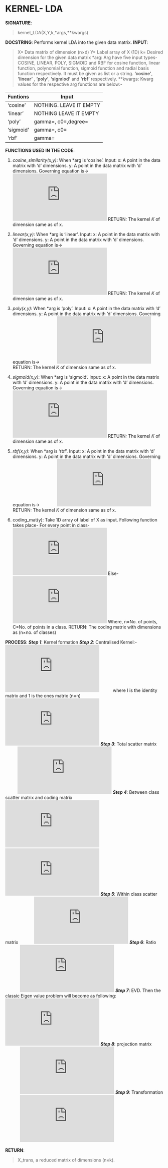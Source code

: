 # KERNEL- LDA

**SIGNATURE**: 
>kernel_LDA(X,Y,k,*args,**kwargs)

**DOCSTRING**:
Performs kernel LDA into the given data matrix.
**INPUT**:
>X= Data matrix of dimension (n×d)
Y= Label array of X (1D)
k= Desired dimension for the given data matrix
*arg: Arg have five input types- COSINE, LINEAR, POLY, SIGMOID 	and RBF for cosine function, linear function, polynomial function, 	sigmoid function and radial basis function respectively. It must be given 	as list or a string. **‘cosine’**, **’linear’** , **’poly’**, **’sigmiod’** and **‘rbf’** respectively.
**kwargs: Kwarg values for the respective arg functions are below:-

Funtions | Input 
--------- | ------------
‘cosine’ | NOTHING. LEAVE IT EMPTY
‘linear’ | NOTHING LEAVE IT EMPTY
‘poly’ | gamma=<float32>, c0=<float32>,degree=<int>
‘sigmoid’ | gamma=<float32>, c0=<float32>
‘rbf’ | gamma=<float32>

**FUNCTIONS USED IN THE CODE**:
1) _cosine_similarity(x,y)_: When *arg is ‘cosine’. 
Input:	x: A point in the data matrix with ‘d’ dimensions.
y: A point in the data matrix with ‘d’ dimensions.
Governing equation is->
    &nbsp;&nbsp;&nbsp;&nbsp;&nbsp;&nbsp;&nbsp;&nbsp;&nbsp;&nbsp;&nbsp;&nbsp;&nbsp;![](http://latex.codecogs.com/gif.latex?K%3D%5Cfrac%7Bx_%7B1%7D%5E%7BT%7Dx_%7B2%7D%7D%7B%28%5Csqrt%7B%5Csum_%7Bi%3D_%7B1%7D%5E%7B1%7D%5Ctextrm%7Bx%7D%7D%5E%7B_%7B1%7D%5E%7Bn%7D%5Ctextrm%7Bx%7D%7Dx_%7Bi%7D%5E%7B2%7D%7D%29%28%5Csqrt%7B%5Csum_%7Bj%3D_%7B2%7D%5E%7B1%7D%5Ctextrm%7Bx%7D%7D%5E%7B_%7B2%7D%5E%7Bn%7D%5Ctextrm%7Bx%7D%7Dx_%7Bj%7D%5E%7B2%7D%7D%29%7D)
    RETURN: The kernel _K_ of dimension same as of x.
    
2) _linear(x,y)_: When *arg is ‘linear’.
Input:	x: A point in the data matrix with ‘d’ dimensions.
y: A point in the data matrix with ‘d’ dimensions.
Governing equation is->
    &nbsp;&nbsp;&nbsp;&nbsp;&nbsp;&nbsp;&nbsp;&nbsp;&nbsp;&nbsp;&nbsp;&nbsp;&nbsp;![](http://latex.codecogs.com/gif.latex?K%3Dx_%7B1%7D%5E%7BT%7Dx_%7B2%7D)
RETURN: The kernel _K_ of dimension same as of x.
3) _poly(x,y)_:	When *arg is ‘poly’.
Input:	x: A point in the data matrix with ‘d’ dimensions.
y: A point in the data matrix with ‘d’ dimensions.
Governing equation is->
    &nbsp;&nbsp;&nbsp;&nbsp;&nbsp;&nbsp;&nbsp;&nbsp;&nbsp;&nbsp;&nbsp;&nbsp;&nbsp;![](http://latex.codecogs.com/gif.latex?K%3D%28%28x_%7B1%7D%5E%7BT%7Dx_%7B2%7D%29%5Cgamma&plus;c_%7B0%7D%29%5E%7Bdeg%7D)
RETURN: The kernel _K_ of dimension same as of x.
4) _sigmoid(x,y)_:	When *arg is ‘sigmoid’.
Input:	x: A point in the data matrix with ‘d’ dimensions.
y: A point in the data matrix with ‘d’ dimensions.
Governing equation is->
    &nbsp;&nbsp;&nbsp;&nbsp;&nbsp;&nbsp;&nbsp;&nbsp;&nbsp;&nbsp;&nbsp;&nbsp;&nbsp;![](http://latex.codecogs.com/gif.latex?K%3D%5Ctanh%20%28%28x_%7B1%7D%5E%7BT%7Dx_%7B2%7D%29%5Cgamma&plus;c_%7B0%7D%29)
RETURN: The kernel _K_ of dimension same as of x.
5) _rbf(x,y)_:	When *arg is ‘rbf’.
Input:	x: A point in the data matrix with ‘d’ dimensions.
y: A point in the data matrix with ‘d’ dimensions.
Governing equation is->
    &nbsp;&nbsp;&nbsp;&nbsp;&nbsp;&nbsp;&nbsp;&nbsp;&nbsp;&nbsp;&nbsp;&nbsp;&nbsp;![](http://latex.codecogs.com/gif.latex?K%3Dexp%28-%5Cleft%20%7C%20x_%7B1%7D%5E%7BT%7D-x_%7B2%7D%20%5Cright%20%7C%5E%7B2%7D%5Cgamma%29)
RETURN: The kernel _K_ of dimension same as of x.
6) coding_mat(y):	Take 1D array of label of X as input. Following function takes place-
For every point in class-
    &nbsp;&nbsp;&nbsp;&nbsp;&nbsp;&nbsp;&nbsp;&nbsp;&nbsp;&nbsp;&nbsp;&nbsp;&nbsp;![](http://latex.codecogs.com/gif.latex?Z%5Bi%2Cj%5D%3D%28%5Csqrt%7B%5Cfrac%7Bn%7D%7BC%7D%7D%29-%28%5Csqrt%7B%5Cfrac%7BC%7D%7Bn%7D%7D%29)
    Else-
    &nbsp;&nbsp;&nbsp;&nbsp;&nbsp;&nbsp;&nbsp;&nbsp;&nbsp;&nbsp;&nbsp;&nbsp;&nbsp;![](http://latex.codecogs.com/gif.latex?Z%5Bi%2Cj%5D%3D-%28%5Csqrt%7B%5Cfrac%7BC%7D%7Bn%7D%7D%29)
    Where, n=No. of points, C=No. of points in a class.
RETURN: The coding matrix with dimensions as (n×no. of classes)

**PROCESS**:
**_Step 1_**: 	Kernel formation
**_Step 2_**:  Centralised Kernel:-
&nbsp;&nbsp;&nbsp;&nbsp;&nbsp;&nbsp;&nbsp;&nbsp;&nbsp;&nbsp;&nbsp;&nbsp;![](http://latex.codecogs.com/gif.latex?J%3DI-%5Cfrac%7B1%7D%7Bn%7D%5Cmathbf%7B1%7D)
&nbsp;&nbsp;&nbsp;&nbsp;&nbsp;&nbsp;&nbsp;&nbsp;&nbsp;&nbsp;where I is the identity matrix and 1 is the ones matrix (n×n)
&nbsp;&nbsp;&nbsp;&nbsp;&nbsp;&nbsp;&nbsp;&nbsp;&nbsp;&nbsp;![](http://latex.codecogs.com/gif.latex?K%3DJKJ)
**_Step 3_**:  Total scatter matrix
&nbsp;&nbsp;&nbsp;&nbsp;&nbsp;&nbsp;&nbsp;&nbsp;&nbsp;&nbsp;![](http://latex.codecogs.com/gif.latex?St%3DKK)
**_Step 4_**: Between class scatter matrix and coding matrix
&nbsp;&nbsp;&nbsp;&nbsp;&nbsp;&nbsp;&nbsp;&nbsp;&nbsp;&nbsp;&nbsp;&nbsp;![](http://latex.codecogs.com/gif.latex?Z%3DCoding%5C%3B%20Matrix)
&nbsp;&nbsp;&nbsp;&nbsp;&nbsp;&nbsp;&nbsp;&nbsp;&nbsp;&nbsp;&nbsp;&nbsp;![](http://latex.codecogs.com/gif.latex?Sb%3D%5Cfrac%7B1%7D%7Bn%7D%28KZZ%5E%7BT%7DK%29)
**_Step 5_**: Within class scatter matrix
&nbsp;&nbsp;&nbsp;&nbsp;&nbsp;&nbsp;&nbsp;&nbsp;&nbsp;&nbsp;&nbsp;&nbsp;![](http://latex.codecogs.com/gif.latex?Sw%3DSt-Sb)
**_Step 6_**: Ratio
&nbsp;&nbsp;&nbsp;&nbsp;&nbsp;&nbsp;&nbsp;&nbsp;&nbsp;&nbsp;&nbsp;&nbsp;![](http://latex.codecogs.com/gif.latex?S%3DS_%7Bw%7D%5E%7B-1%7DS_%7Bb%7D)
**_Step 7_**: EVD. Then the classic Eigen value problem will become as following:
&nbsp;&nbsp;&nbsp;&nbsp;&nbsp;&nbsp;&nbsp;&nbsp;&nbsp;&nbsp;&nbsp;&nbsp;![](http://latex.codecogs.com/gif.latex?%28S-%5Clambda%29W%3D0)
**_Step 8_**: projection matrix
&nbsp;&nbsp;&nbsp;&nbsp;&nbsp;&nbsp;&nbsp;&nbsp;&nbsp;&nbsp;&nbsp;&nbsp;![](http://latex.codecogs.com/gif.latex?p%3Dvec%5B%3A%2C0%3Ak%5D%2Ctop%5C%3B%20k%5C%3B%20Eigen%5C%3B%20Value%5C%3B%20are%5C%3B%20taken)
**_Step 9_**: Transformation
&nbsp;&nbsp;&nbsp;&nbsp;&nbsp;&nbsp;&nbsp;&nbsp;&nbsp;&nbsp;&nbsp;&nbsp;![](http://latex.codecogs.com/gif.latex?xtrans%3DK%5Cbullet%20p)

**RETURN**:
>X_trans, a reduced matrix of dimensions (n×k).